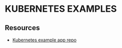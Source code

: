 # KUBERNETES EXAMPLES

## Resources
- [Kubernetes example app repo](https://github.com/kubernetes/examples)